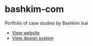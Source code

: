 # bashkim-com

Portfolio of case studies by Bashkim Isai

- [View website](https://www.bashkim.com/)
- [View design system](https://ui.bashkim.com/)
